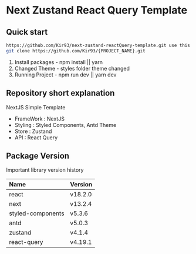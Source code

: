 # Next Zustand React Query Template

## Quick start

```zsh
https://github.com/Kir93/next-zustand-reactQuery-template.git use this template and make project
git clone https://github.com/Kir93/{PROJECT_NAME}.git
```

1. Install packages - npm install || yarn
2. Changed Theme - styles folder theme changed
3. Running Project - npm run dev || yarn dev

## Repository short explanation

NextJS Simple Template

- FrameWork : NextJS
- Styling : Styled Components, Antd Theme
- Store : Zustand
- API : React Query

## Package Version

Important library version history

| Name              | Version |
| :---------------- | :------ |
| react             | v18.2.0 |
| next              | v13.2.4 |
| styled-components | v5.3.6  |
| antd              | v5.0.3  |
| zustand           | v4.1.4  |
| react-query       | v4.19.1 |
